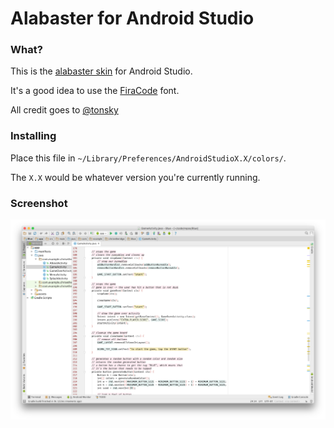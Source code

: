 # Alabaster for Android Studio

### What?

This is the [alabaster skin](https://github.com/tonsky/alabaster-lighttable-skin) for Android Studio.

It's a good idea to use the [FiraCode](https://github.com/tonsky/FiraCode) font.

All credit goes to [@tonsky](https://github.com/tonsky)

### Installing

Place this file in `~/Library/Preferences/AndroidStudioX.X/colors/`.

The `X.X` would be whatever version you're currently running.

### Screenshot

![Alabaster Android](ala-android.png)